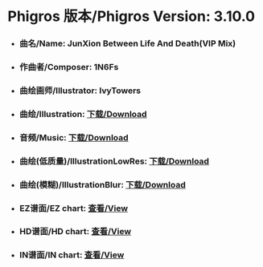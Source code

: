
# Phigros 版本/Phigros Version:  3.10.0

- ### __曲名/Name:  JunXion Between Life And Death(VIP Mix)__

- ### __作曲者/Composer:  1N6Fs__

- ### __曲绘画师/Illustrator:  IvyTowers__

- ### __曲绘/Illustration:  [下载/Download](https://github.com/Po6647A/PAR/releases/download/3.10.0/1077.png)__

- ### __音频/Music:  [下载/Download](https://github.com/Po6647A/PAR/releases/download/3.10.0/1866.ogg)__

- ### __曲绘(低质量)/IllustrationLowRes:  [下载/Download](https://github.com/Po6647A/PAR/releases/download/3.10.0/1569.png)__

- ### __曲绘(模糊)/IllustrationBlur:  [下载/Download](https://github.com/Po6647A/PAR/releases/download/3.10.0/1323.png)__


- ### __EZ谱面/EZ chart:  [查看/View](./EZ.json/index.html)__

- ### __HD谱面/HD chart:  [查看/View](./HD.json/index.html)__

- ### __IN谱面/IN chart:  [查看/View](./IN.json/index.html)__

